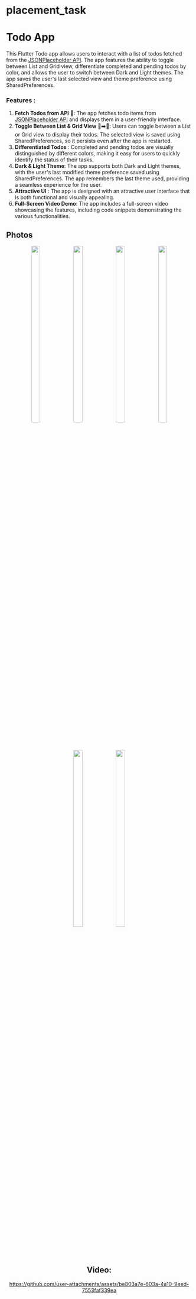 
# placement_task

# Todo App  
This Flutter Todo app allows users to interact with a list of todos fetched from the [JSONPlaceholder API](https://jsonplaceholder.typicode.com/todos). The app features the ability to toggle between List and Grid view, differentiate completed and pending todos by color, and allows the user to switch between Dark and Light themes. The app saves the user's last selected view and theme preference using SharedPreferences.

### Features :
1. **Fetch Todos from API** 🔄: The app fetches todo items from [JSONPlaceholder API](https://jsonplaceholder.typicode.com/todos) and displays them in a user-friendly interface.
2. **Toggle Between List & Grid View** 🔲➡️📃: Users can toggle between a List or Grid view to display their todos. The selected view is saved using SharedPreferences, so it persists even after the app is restarted.
3. **Differentiated Todos** : Completed and pending todos are visually distinguished by different colors, making it easy for users to quickly identify the status of their tasks.
4. **Dark & Light Theme**: The app supports both Dark and Light themes, with the user's last modified theme preference saved using SharedPreferences. The app remembers the last theme used, providing a seamless experience for the user.
5. **Attractive UI** : The app is designed with an attractive user interface that is both functional and visually appealing.
6. **Full-Screen Video Demo**: The app includes a full-screen video showcasing the features, including code snippets demonstrating the various functionalities.

## Photos
<div align = "center">
  <img src = "https://github.com/user-attachments/assets/deb0614c-f613-4672-ba2b-a3774bfaffd0"  height=35% width=22%  />
   <img src = "https://github.com/user-attachments/assets/39c570f9-2468-464a-b1af-e409eba9a254"  height=35% width=22%  />
   <img src = "https://github.com/user-attachments/assets/9a1a6fc0-3665-429f-acac-dace94a2d8de"  height=35% width=22%  />
   <img src = "https://github.com/user-attachments/assets/9fcdf0ff-63d9-4ed1-be3d-7116e3ff0637"  height=35% width=22%  />
   <img src = "https://github.com/user-attachments/assets/2eb8d2db-03d8-4dd8-97fb-edc8bc31b747"  height=35% width=22%  />
   <img src = "https://github.com/user-attachments/assets/2156b5d3-cd13-420a-abfb-a0fb0a6395b2"  height=35% width=22%  />

## Video:
https://github.com/user-attachments/assets/be803a7e-603a-4a10-9eed-7553faf339ea
</div>




